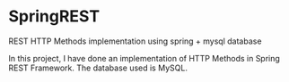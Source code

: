 # SpringREST
REST HTTP Methods implementation using spring + mysql database

In this project, I have done an implementation of HTTP Methods in Spring REST Framework.
The database used is MySQL.
